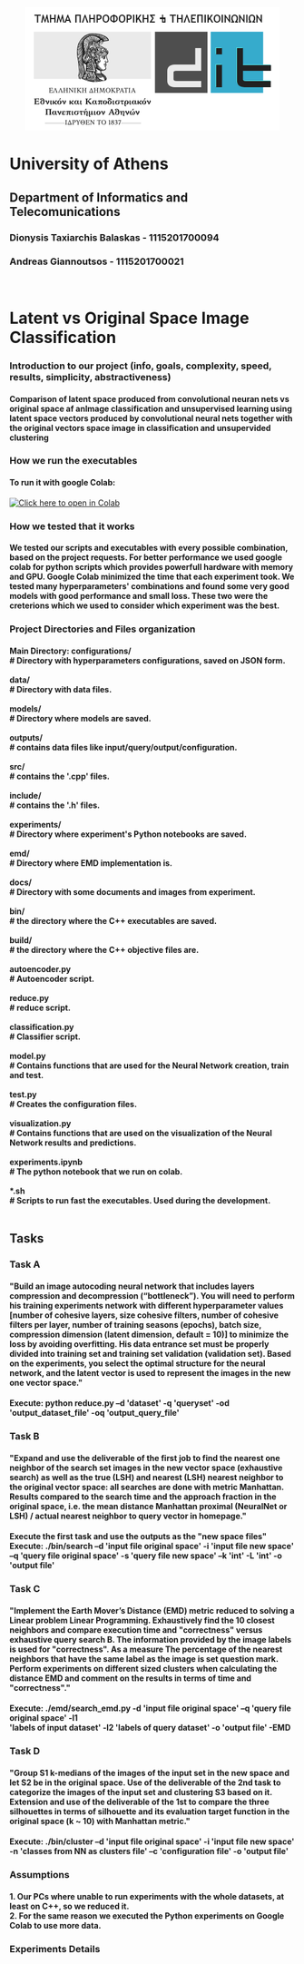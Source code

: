 <p style="text-align: center;">
    <img src="./docs/di_uoa.png" alt="UOA">
    <h1>University of Athens</h1>
    <h2>Department of Informatics and Telecomunications</h2>
</p>

<h3>Dionysis Taxiarchis Balaskas - 1115201700094</h3>
<h3>Andreas Giannoutsos - 1115201700021</h3>
<br>

# Latent vs Original Space Image Classification

<h3>Introduction to our project (info, goals, complexity, speed, results, simplicity, abstractiveness)</h3>
<h4>
Comparison of latent space produced from convolutional neuran nets vs original space af anImage classification and unsupervised learning using latent space vectors produced by convolutional neural nets together with the original vectors space image in classification and unsupervided clustering
</h4>

<h3>How we run the executables</h3>
<h4>
  To run it with google Colab:
</h4>

   [![Click here to open in Colab](https://colab.research.google.com/assets/colab-badge.svg)](https://colab.research.google.com/github/AGiannoutsos/Image_Classification_with_Convolutional_Autoencoder/blob/main/experiments.ipynb)

<h3>How we tested that it works</h3>
 <h4>
    We tested our scripts and executables with every possible combination, based on the project requests. For better performance we used google colab for python scripts which provides powerfull hardware with memory and GPU. Google Colab minimized the time that each experiment took. We tested many hyperparameters' combinations and found some very good models with good performance and small loss. These two were the creterions which we used to consider which experiment was the best.
 </h4> 

<h3>Project Directories and Files organization</h3>
<h4>
  
  Main Directory:
    configurations/<br>       # Directory with hyperparameters configurations, saved on JSON form.<br><br>
    data/<br>                 # Directory with data files.<br><br>
    models/<br>               # Directory where models are saved.<br><br>
    outputs/<br>              # contains data files like input/query/output/configuration.<br><br>
    src/<br>                  # contains the '.cpp' files.<br><br>
    include/<br>              # contains the '.h' files.<br><br>
    experiments/<br>          # Directory where experiment's Python notebooks are saved.<br><br>
    emd/<br>                  # Directory where EMD implementation is.<br><br>
    docs/<br>                 # Directory with some documents and images from experiment.<br><br>
    bin/<br>                  # the directory where the C++ executables are saved.<br><br>
    build/<br>                # the directory where the C++ objective files are.<br><br>
    autoencoder.py<br>        # Autoencoder script.<br><br>
    reduce.py<br>             # reduce script.<br><br>
    classification.py<br>     # Classifier script.<br><br>
    model.py<br>              # Contains functions that are used for the Neural Network creation, train and test.<br><br>
    test.py<br>               # Creates the configuration files.<br><br>
    visualization.py<br>      # Contains functions that are used on the visualization of the Neural Network results and predictions.<br><br>
    experiments.ipynb<br>     # The python notebook that we run on colab.<br><br>
    *.sh<br>                  # Scripts to run fast the executables. Used during the development.<br><br>
    
</h4>

<h2>Tasks</h2>

<h3>Task A</h3>
<h4>"Build an image autocoding neural network that includes layers
compression and decompression (“bottleneck”). You will need to perform his training experiments
network with different hyperparameter values ​​[number of cohesive layers, size
cohesive filters, number of cohesive filters per layer, number of training seasons
(epochs), batch size, compression dimension (latent dimension, default = 10)] to
minimize the loss by avoiding overfitting. His data
entrance set must be properly divided into training set and training set
validation (validation set). Based on the experiments, you select the optimal structure for the neural network,
and the latent vector is used to represent the images in the new one
vector space."</h4>
<h4>
Execute: python reduce.py –d 'dataset' -q 'queryset' -od 'output_dataset_file' -oq
'output_query_file'</h4>
<h3>Task B</h3>
<h4>"Expand and use the deliverable of the first job to find the nearest one
neighbor of the search set images in the new vector space (exhaustive search)
as well as the true (LSH) and nearest (LSH) nearest neighbor to the original
vector space: all searches are done with metric Manhattan. Results
compared to the search time and the approach fraction in the original space, i.e. the mean
distance Manhattan proximal (NeuralNet or LSH) / actual nearest neighbor to
query vector in homepage."</h4>
<h4>
Execute the first task and use the outputs as the "new space files"
Execute: ./bin/search –d 'input file original space' -i 'input file new space' –q 'query file
original space' -s 'query file new space' –k 'int' -L 'int' -ο 'output file'</h4>
<h3>Task C</h3>
<h4>"Implement the Earth Mover’s Distance (EMD) metric reduced to solving a Linear problem
Linear Programming. Exhaustively find the 10 closest neighbors and
compare execution time and "correctness" versus exhaustive query search
B. The information provided by the image labels is used for "correctness". As a measure
The percentage of the nearest neighbors that have the same label as the image is set
question mark. Perform experiments on different sized clusters when calculating the distance
EMD and comment on the results in terms of time and "correctness"."</h4>
<h4>
Execute: ./emd/search_emd.py -d 'input file original space' –q 'query file original space' -l1<br>
'labels of input dataset' -l2 'labels of query dataset' -ο 'output file' -EMD</h4>
<h3>Task D</h3>
<h4>"Group S1 k-medians of the images of the input set in the new space and
let S2 be in the original space. Use of the deliverable of the 2nd task to categorize the images
of the input set and clustering S3 based on it. Extension and use of the deliverable of the 1st
to compare the three silhouettes in terms of silhouette and its evaluation
target function in the original space (k ~ 10) with Manhattan metric."</h4>
<h4>
Execute: ./bin/cluster –d 'input file original space' -i 'input file new space'
-n 'classes from NN as clusters file' –c 'configuration file' -o 'output file'</h4>

<h3>Assumptions</h3>
<h4>
1. Our PCs where unable to run experiments with the whole datasets, at least on C++, so we reduced it.<br>
2. For the same reason we executed the Python experiments on Google Colab to use more data.
</h4>
<h3>Experiments Details</h3>


